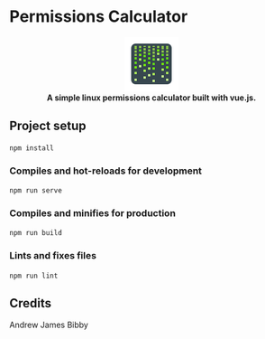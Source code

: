 # Permissions Calculator

<p align="center"> 
    <img src="https://github.com/andrewjamesbibby/permissions-calculator/blob/master/src/assets/matrix.png"></br>
    <strong>A simple linux permissions calculator built with vue.js.</strong>
</p>



## Project setup
```
npm install
```

### Compiles and hot-reloads for development
```
npm run serve
```

### Compiles and minifies for production
```
npm run build
```

### Lints and fixes files
```
npm run lint
```

## Credits

Andrew James Bibby